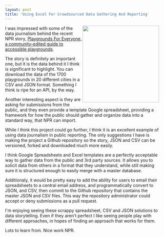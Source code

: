 ```yaml
---
layout: post
title: 'Using Excel For Crowdsourced Data Gathering And Reporting'
---
```

<p><a href="http://apps.npr.org/playgrounds/#playground-help" target="_blank"><img src="https://s3.amazonaws.com/kinlane-productions/npr/accessible-playgrounds/ramps-to-play-components-600.jpg" alt="" width="250" align="right" /></a></p>
<p>I was impressed with some of the data journalism behind the recent NPR story, <a href="http://apps.npr.org/playgrounds/#playground-help" target="_blank">Playgrounds For Everyone, a community-edited guide to accessible playgrounds</a>.</p>
<p>The story is definitely an important one, but it is the data behind it I think is significant to highlight. You can download the data of the 1700 playgrounds in 20 different cities in a CSV and JSON format. Something I think is ripe for an API, by the way.</p>
<p>Another interesting aspect is they are asking for submissions from the public, and they even provide a template Google spreadsheet, providing a framework for how the public should gather and organize data into a standard way, that NPR can import.</p>
<p>While I think this project could go further, I think it is an excellent example of using data journalism in public reporting.  The only suggestions I have is making the project a Github repository so the story, JSON and CSV can be versioned, forked and downloaded much more easily.</p>
<p>I think Google Spreadsheets and Excel templates are a perfectly acceptable way to gather data from the public and 3rd party sources. It allows you to solicit data from others in a format that they understand, while still making sure it is structured enough to easily merge with a master database.</p>
<p>Additionaly, it would be pretty easy to add the ability for users to email their spreadsheets to a central email address, and programmatically convert to JSON, and CSV, then commit to the Github repository that contains the master JSON and CSV files.  This way the repository administrator could accept or deny submissions as a pull request.</p>
<p>I'm enjoying seeing these scrappy spreadsheet, CSV and JSON solutions to data storytelling. Even if they aren't perfect I like seeing people play with different approaches, in hopes of finding an approach that works for them.</p>
<p>Lots to learn from. Nice work NPR.</p>